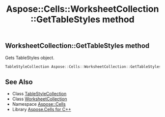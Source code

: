 ﻿---
title: Aspose::Cells::WorksheetCollection::GetTableStyles method
linktitle: GetTableStyles
second_title: Aspose.Cells for C++ API Reference
description: 'Aspose::Cells::WorksheetCollection::GetTableStyles method. Gets TableStyles object in C++.'
type: docs
weight: 3900
url: /cpp/aspose.cells/worksheetcollection/gettablestyles/
---
## WorksheetCollection::GetTableStyles method


Gets TableStyles object.

```cpp
TableStyleCollection Aspose::Cells::WorksheetCollection::GetTableStyles()
```

## See Also

* Class [TableStyleCollection](../../../aspose.cells.tables/tablestylecollection/)
* Class [WorksheetCollection](../)
* Namespace [Aspose::Cells](../../)
* Library [Aspose.Cells for C++](../../../)
